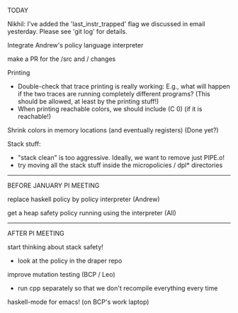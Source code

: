 TODAY

Nikhil: I've added the 'last_instr_trapped' flag we discussed in email yesterday.
Please see 'git log' for details.

Integrate Andrew's policy language interpreter

make a PR for the /src and / changes

Printing
- Double-check that trace printing is really working: E.g., what will
  happen if the two traces are running completely different
  programs?  (This should be allowed, at least by the printing stuff!)
- When printing reachable colors, we should include (C 0) (if it is reachable!)

Shrink colors in memory locations (and eventually registers)  (Done yet?)

Stack stuff:
  - "stack clean" is too aggressive.  Ideally, we want to remove just PIPE.o!
  - try moving all the stack stuff inside the micropolicies / dpl* directories

___________________________________________________________
BEFORE JANUARY PI MEETING

replace haskell policy by policy interpreter
(Andrew)

get a heap safety policy running using the interpreter
(All)

________________________
AFTER PI MEETING

start thinking about stack safety!
  - look at the policy in the draper repo

improve mutation testing (BCP / Leo)
  - run cpp separately so that we don't recompile everything every time

haskell-mode for emacs!  (on BCP's work laptop)

